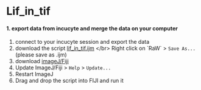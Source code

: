 # Lif_in_tif

#### 1. export data from incucyte and merge the data on your computer
1. connect to your incucyte session and export the data
2. download the script [lif_in_tif.ijm]([https://github.com/AlexHego/incucyte/blob/main/incucyte_merge_files_v3.ijm](https://github.com/AlexHego/Lif_in_tif/blob/main/lif_in_tif.ijm)) </br>
Right click on `RaW`  > `Save As...`  (please save as .ijm)
3. download [imageJ/Fiji](https://imagej.net/software/fiji/downloads)
4. Update ImageJ/Fiji > `Help` > `Update...`
5. Restart ImageJ
6. Drag and drop the script into FIJI and run it 
